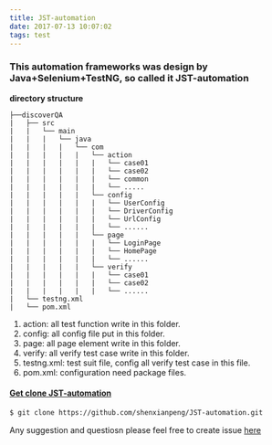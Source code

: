 ```yaml
---
title: JST-automation
date: 2017-07-13 10:07:02
tags: test
---
```



### This automation frameworks was design by Java+Selenium+TestNG, so called it JST-automation

**directory structure**
```
├──discoverQA
|   ├── src
|   |   └── main
|   |   |   └── java
|   |   |   |   └── com
|   |   |   |   |   └── action
|   |   |   |   |   |   └── case01
|   |   |   |   |   |   └── case02
|   |   |   |   |   |   └── common
|   |   |   |   |   |   └── .....
|   |   |   |   |   └── config
|   |   |   |   |   |   └── UserConfig
|   |   |   |   |   |   └── DriverConfig
|   |   |   |   |   |   └── UrlConfig
|   |   |   |   |   |   └── ......
|   |   |   |   |   └── page
|   |   |   |   |   |   └── LoginPage
|   |   |   |   |   |   └── HomePage
|   |   |   |   |   |   └── ......
|   |   |   |   |   └── verify
|   |   |   |   |   |   └── case01
|   |   |   |   |   |   └── case02
|   |   |   |   |   |   └── ......
|   └── testng.xml
|   └── pom.xml
```
1. action: all test function write in this folder.<br />
2. config: all config file put in this folder.<br />
3. page: all page element write in this folder.<br />
4. verify: all verify test case write in this folder.<br />
5. testng.xml: test suit file, config all verify test case in this file.<br />
6. pom.xml: configuration need package files.

#### [Get clone JST-automation](https://github.com/shenxianpeng/JST-automation.git)
``` bash
$ git clone https://github.com/shenxianpeng/JST-automation.git
```

Any suggestion and questiosn please feel free to create issue [here](https://github.com/shenxianpeng/JST-automation/issues)